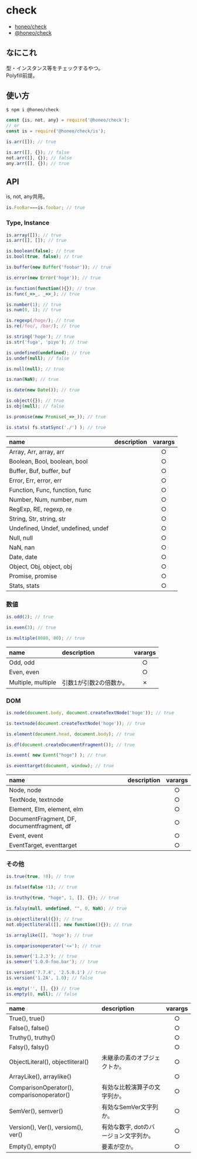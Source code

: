 # check
* [honeo/check](https://github.com/honeo/check)
* [@honeo/check](https://www.npmjs.com/package/@honeo/check)


## なにこれ
型・インスタンス等をチェックするやつ。  
Polyfill前提。


## 使い方
```sh
$ npm i @honeo/check
```
```js
const {is, not, any} = require('@honeo/check');
// or
const is = require('@honeo/check/is');

is.arr([]); // true

is.arr([], {}); // false
not.arr([], {}); // false
any.arr([], {}); // true
```


## API
is, not, any共用。
```js
is.FooBar===is.foobar; // true
```


### Type, Instance
```js
is.array([]); // true
is.arr([], []); // true

is.boolean(false); // true
is.bool(true, false); // true

is.buffer(new Buffer('foobar')); // true

is.error(new Error('hoge')); // true

is.function(function(){}); // true
is.func(_=>_, _=>_); // true

is.number(1); // true
is.num(0, 1); // true

is.regexp(/hoge/); // true
is.re(/foo/, /bar/); // true

is.string('hoge'); // true
is.str('fuga', 'piyo'); // true

is.undefined(undefined); // true
is.undef(null); // false

is.null(null); // true

is.nan(NaN); // true

is.date(new Date()); // true

is.object({}); // true
is.obj(null); // false

is.promise(new Promise(_=>_)); // true

is.stats( fs.statSync('./') ); // true
```

| name                               | description | varargs |
|:---------------------------------- |:----------- |:-------:|
| Array, Arr, array, arr             |             |    ○    |
| Boolean, Bool, boolean, bool       |             |    ○    |
| Buffer, Buf, buffer, buf           |             |    ○    |
| Error, Err, error, err             |             |    ○    |
| Function, Func, function, func     |             |    ○    |
| Number, Num, number, num           |             |    ○    |
| RegExp, RE, regexp, re             |             |    ○    |
| String, Str, string, str           |             |    ○    |
| Undefined, Undef, undefined, undef |             |    ○    |
| Null, null                         |             |    ○    |
| NaN, nan                           |             |    ○    |
| Date, date                         |             |    ○    |
| Object, Obj, object, obj           |             |    ○    |
| Promise, promise                   |             |    ○    |
| Stats, stats                       |             |    ○    |



### 数値

```js
is.odd(2); // true

is.even(3); // true

is.multiple(8080, 80); // true
```

| name               | description            | varargs |
|:------------------ |:---------------------- |:-------:|
| Odd, odd           |                        |    ○    |
| Even, even         |                        |    ○    |
| Multiple, multiple | 引数1が引数2の倍数か。 |    ✗    |




### DOM

```js
is.node(document.body, document.createTextNode('hoge')); // true

is.textnode(document.createTextNode('hoge')); // true

is.element(document.head, document.body); // true

is.df(document.createDocumentFragment()); // true

is.event( new Event("hoge") ); // true

is.eventtarget(document, window); // true
```

| name                                       | description | varargs |
|:------------------------------------------ |:----------- |:-------:|
| Node, node                                 |             |    ○    |
| TextNode, textnode                         |             |    ○    |
| Element, Elm, element, elm                 |             |    ○    |
| DocumentFragment, DF, documentfragment, df |             |    ○    |
| Event, event                               |             |    ○    |
| EventTarget, eventtarget                   |             |    ○    |


### その他

```js
is.true(true, !0); // true

is.false(false !1); // true

is.truthy(true, "hoge", 1, [], {}); // true

is.falsy(null, undefined, "", 0, NaN); // true

is.objectliteral({}); // true
not.objectliteral([], new function(){}); // true

is.arraylike([], 'hoge'); // true

is.comparisonoperator('<='); // true

is.semver('1.2.3'); // true
is.semver('1.0.0-foo.bar'); // true

is.version('7.7.4', '2.5.0.1') // true
is.version('1.2A', 1.0); // false

is.empty('', [], {}) // true
is.empty(0, null); // false
```

| name                                       | description                           | varargs |
|:------------------------------------------ |:------------------------------------- |:-------:|
| True(), true()                             |                                       |    ○    |
| False(), false()                           |                                       |    ○    |
| Truthy(), truthy()                         |                                       |    ○    |
| Falsy(), falsy()                           |                                       |    ○    |
| ObjectLiteral(), objectliteral()           | 未継承の素のオブジェクトか。          |    ○    |
| ArrayLike(), arraylike()                   |                                       |    ○    |
| ComparisonOperator(), comparisonoperator() | 有効な比較演算子の文字列か。          |    ○    |
| SemVer(), semver()                         | 有効なSemVer文字列か。                |    ○    |
| Version(), Ver(), versiom(), ver()         | 有効な数字, dotのバージョン文字列か。 |    ○    |
| Empty(), empty()                           | 要素が空か。                          |    ○    |
